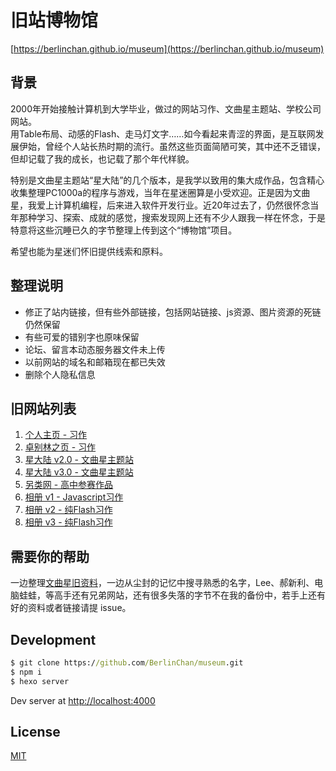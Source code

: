 # 旧站博物馆
[https://berlinchan.github.io/museum](https://berlinchan.github.io/museum)

## 背景
2000年开始接触计算机到大学毕业，做过的网站习作、文曲星主题站、学校公司网站。  
用Table布局、动感的Flash、走马灯文字……如今看起来青涩的界面，是互联网发展伊始，曾经个人站长热时期的流行。虽然这些页面简陋可笑，其中还不乏错误，但却记载了我的成长，也记载了那个年代样貌。  

特别是文曲星主题站“星大陆”的几个版本，是我学以致用的集大成作品，包含精心收集整理PC1000a的程序与游戏，当年在星迷圈算是小受欢迎。正是因为文曲星，我爱上计算机编程，后来进入软件开发行业。近20年过去了，仍然很怀念当年那种学习、探索、成就的感觉，搜索发现网上还有不少人跟我一样在怀念，于是特意将这些沉睡已久的字节整理上传到这个“博物馆”项目。  

希望也能为星迷们怀旧提供线索和原料。

## 整理说明
- 修正了站内链接，但有些外部链接，包括网站链接、js资源、图片资源的死链仍然保留
- 有些可爱的错别字也原味保留
- 论坛、留言本动态服务器文件未上传
- 以前网站的域名和邮箱现在都已失效
- 删除个人隐私信息

## 旧网站列表
1. [个人主页 - 习作](https://berlinchan.github.io/museum/site/01-study/)
2. [卓别林之页 - 习作](https://berlinchan.github.io/museum/site/02-study-Chaplin/)
3. [星大陆 v2.0 - 文曲星主题站](https://berlinchan.github.io/museum/site/03-starland-v2/)
4. [星大陆 v3.0 - 文曲星主题站](https://berlinchan.github.io/museum/site/04-starland-v3/)
5. [另类网 - 高中参赛作品](https://berlinchan.github.io/museum/site/05-offbeat/)
6. [相册 v1 - Javascript习作](https://berlinchan.github.io/museum/site/06-gallery-v1/website/)
7. [相册 v2 - 纯Flash习作](https://berlinchan.github.io/museum/site/07-gallery-v2/)
8. [相册 v3 - 纯Flash习作](https://berlinchan.github.io/museum/site/08-gallery-v3/)

## 需要你的帮助
一边整理[文曲星旧资料](https://berlinchan.github.io/museum/2004/03/07/star-land-v3/)，一边从尘封的记忆中搜寻熟悉的名字，Lee、郝新利、电脑蛙蛙，等高手还有兄弟网站，还有很多失落的字节不在我的备份中，若手上还有好的资料或者链接请提 issue。

## Development
```cmd
$ git clone https://github.com/BerlinChan/museum.git
$ npm i
$ hexo server
```
Dev server at [http://localhost:4000](http://localhost:4000)

## License

[MIT](https://opensource.org/licenses/MIT)
